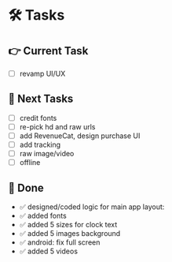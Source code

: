 # 🛠️ Tasks  

## 👉 Current Task    
- [ ] revamp UI/UX
 
## 🙌 Next Tasks  
- [ ] credit fonts
- [ ] re-pick hd and raw urls
- [ ] add RevenueCat, design purchase UI
- [ ] add tracking
- [ ] raw image/video
- [ ] offline

## 🎉 Done  
- ✅ designed/coded logic for main app layout:
- ✅ added fonts
- ✅ added 5 sizes for clock text
- ✅ added 5 images background
- ✅ android: fix full screen
- ✅ added 5 videos
